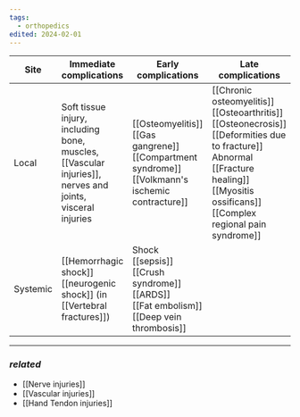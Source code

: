 ```yaml
---
tags:
  - orthopedics
edited: 2024-02-01
---
```

| Site     | Immediate complications                                                                                          | Early complications                                                                                        | Late complications                                                                                                                                                                                         |
| -------- | ---------------------------------------------------------------------------------------------------------------- | ---------------------------------------------------------------------------------------------------------- | ---------------------------------------------------------------------------------------------------------------------------------------------------------------------------------------------------------- |
| Local    | Soft tissue injury, including bone, <br>muscles, [[Vascular injuries]], nerves and joints, <br>visceral injuries | [[Osteomyelitis]] <br>[[Gas gangrene]] <br>[[Compartment syndrome]]<br>[[Volkmann's ischemic contracture]] | [[Chronic osteomyelitis]]<br>[[Osteoarthritis]]<br>[[Osteonecrosis]]<br>[[Deformities due to fracture]]<br>Abnormal [[Fracture healing]] <br>[[Myositis ossificans]]<br>[[Complex regional pain syndrome]] |
| Systemic | [[Hemorrhagic shock]]<br>[[neurogenic shock]] (in [[Vertebral fractures]])                                       | Shock<br>[[sepsis]]<br>[[Crush syndrome]] <br>[[ARDS]]<br>[[Fat embolism]]<br>[[Deep vein thrombosis]]     |                                                                                                                                                                                                            |


---
### *related*
- [[Nerve injuries]]
- [[Vascular injuries]] 
- [[Hand Tendon injuries]] 